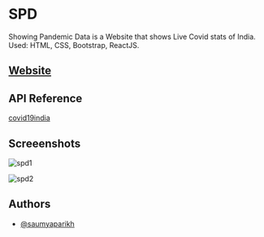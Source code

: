 # SPD

Showing Pandemic Data is a Website that shows Live Covid stats of India.\
Used: HTML, CSS, Bootstrap, ReactJS.

## [Website](https://showingpandemicdata.herokuapp.com)


## API Reference

[covid19india](https://api.covid19india.org/data.json)

## Screeenshots

![spd1](https://user-images.githubusercontent.com/53121709/128893735-452a1eee-b66e-4525-b9b9-2db1acb05d54.PNG)

![spd2](https://user-images.githubusercontent.com/53121709/128893912-97cfbeca-405f-4e40-b8e8-d7e498661ff1.PNG)

 
## Authors

- [@saumyaparikh](https://www.linkedin.com/in/saumyaparikh/)  

